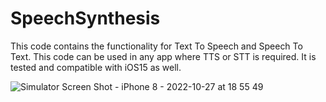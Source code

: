 # SpeechSynthesis
This code contains the functionality for Text To Speech and Speech To Text. This code can be used in any app where TTS or STT is required. It is tested and compatible with iOS15 as well.

![Simulator Screen Shot - iPhone 8 - 2022-10-27 at 18 55 49](https://user-images.githubusercontent.com/48261092/198298781-d323af2a-0b48-4b35-8318-b7c21d15e86a.png)
